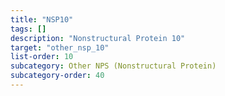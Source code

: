 ```yaml
---
title: "NSP10"
tags: []
description: "Nonstructural Protein 10"
target: "other_nsp_10"
list-order: 10
subcategory: Other NPS (Nonstructural Protein)
subcategory-order: 40
---
```


